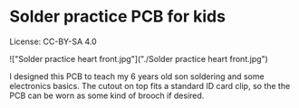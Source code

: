 # Solder practice PCB for kids

License: CC-BY-SA 4.0

!["Solder practice heart front.jpg"]("./Solder practice heart front.jpg")

I designed this PCB to teach my 6 years old son soldering and some electronics basics. The cutout on top fits a standard ID card clip, so the the PCB can be worn as some kind of brooch if desired.
